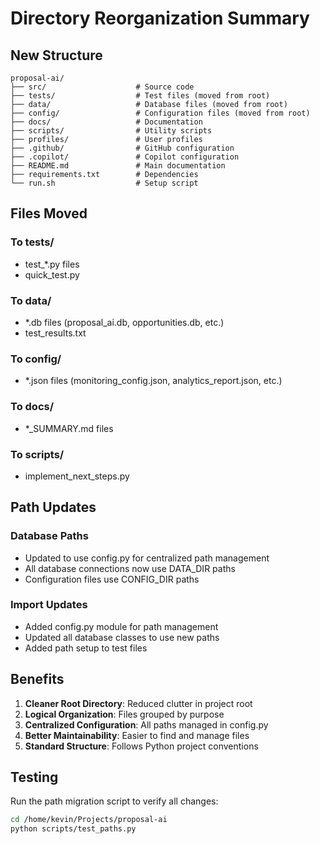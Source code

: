 
# Directory Reorganization Summary

## New Structure
```
proposal-ai/
├── src/                    # Source code
├── tests/                  # Test files (moved from root)
├── data/                   # Database files (moved from root)
├── config/                 # Configuration files (moved from root)
├── docs/                   # Documentation
├── scripts/                # Utility scripts
├── profiles/               # User profiles
├── .github/                # GitHub configuration
├── .copilot/               # Copilot configuration
├── README.md               # Main documentation
├── requirements.txt        # Dependencies
└── run.sh                  # Setup script
```

## Files Moved

### To tests/
- test_*.py files
- quick_test.py

### To data/
- *.db files (proposal_ai.db, opportunities.db, etc.)
- test_results.txt

### To config/
- *.json files (monitoring_config.json, analytics_report.json, etc.)

### To docs/
- *_SUMMARY.md files

### To scripts/
- implement_next_steps.py

## Path Updates

### Database Paths
- Updated to use config.py for centralized path management
- All database connections now use DATA_DIR paths
- Configuration files use CONFIG_DIR paths

### Import Updates
- Added config.py module for path management
- Updated all database classes to use new paths
- Added path setup to test files

## Benefits

1. **Cleaner Root Directory**: Reduced clutter in project root
2. **Logical Organization**: Files grouped by purpose
3. **Centralized Configuration**: All paths managed in config.py
4. **Better Maintainability**: Easier to find and manage files
5. **Standard Structure**: Follows Python project conventions

## Testing

Run the path migration script to verify all changes:
```bash
cd /home/kevin/Projects/proposal-ai
python scripts/test_paths.py
```
